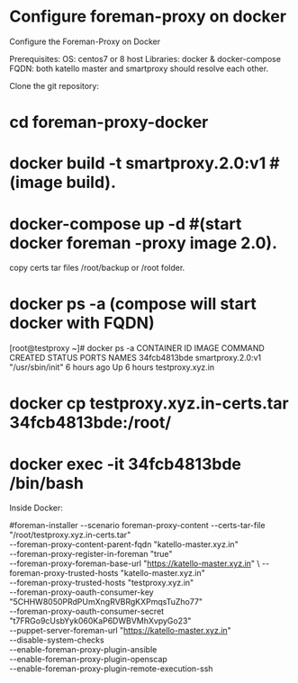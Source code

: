 # Configure foreman-proxy on docker 
Configure the Foreman-Proxy on Docker

Prerequisites:
      OS: centos7 or 8 host
	    Libraries: docker & docker-compose 
      FQDN: both katello master and smartproxy should resolve each other.
      
Clone the git repository:

# cd foreman-proxy-docker
# docker build -t smartproxy.2.0:v1      #(image build).
# docker-compose up -d                   #(start docker foreman -proxy image 2.0).

copy certs tar files /root/backup or /root  folder.

# docker ps -a (compose will start docker with FQDN)

[root@testproxy ~]# docker ps -a
CONTAINER ID        IMAGE               COMMAND             CREATED             STATUS              PORTS               NAMES
34fcb4813bde        smartproxy.2.0:v1   "/usr/sbin/init"    6 hours ago         Up 6 hours                              testproxy.xyz.in

# docker cp testproxy.xyz.in-certs.tar  34fcb4813bde:/root/
# docker exec -it 34fcb4813bde  /bin/bash

Inside Docker:

#foreman-installer  --scenario foreman-proxy-content  --certs-tar-file     "/root/testproxy.xyz.in-certs.tar" \
                    --foreman-proxy-content-parent-fqdn  "katello-master.xyz.in" \
                    --foreman-proxy-register-in-foreman           "true" \
                    --foreman-proxy-foreman-base-url              "https://katello-master.xyz.in" \ 
                    --foreman-proxy-trusted-hosts                 "katello-master.xyz.in" \
                    --foreman-proxy-trusted-hosts                 "testproxy.xyz.in" \
                    --foreman-proxy-oauth-consumer-key            "5CHHW8050PRdPUmXngRVBRgKXPmqsTuZho77" \
                    --foreman-proxy-oauth-consumer-secret         "t7FRGo9cUsbYyk060KaP6DWBVMhXvpyGo23" \
                    --puppet-server-foreman-url                   "https://katello-master.xyz.in" \
                    --disable-system-checks \
                    --enable-foreman-proxy-plugin-ansible \
                    --enable-foreman-proxy-plugin-openscap \
                    --enable-foreman-proxy-plugin-remote-execution-ssh


